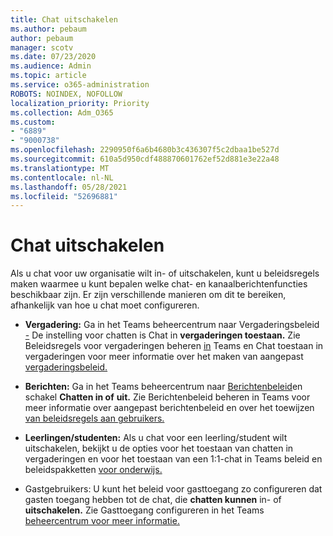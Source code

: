 ```yaml
---
title: Chat uitschakelen
ms.author: pebaum
author: pebaum
manager: scotv
ms.date: 07/23/2020
ms.audience: Admin
ms.topic: article
ms.service: o365-administration
ROBOTS: NOINDEX, NOFOLLOW
localization_priority: Priority
ms.collection: Adm_O365
ms.custom:
- "6889"
- "9000738"
ms.openlocfilehash: 2290950f6a6b4680b3c436307f5c2dbaa1be527d
ms.sourcegitcommit: 610a5d950cdf488870601762ef52d881e3e22a48
ms.translationtype: MT
ms.contentlocale: nl-NL
ms.lasthandoff: 05/28/2021
ms.locfileid: "52696881"
---
```

# <a name="disable-chat"></a>Chat uitschakelen

Als u chat voor uw organisatie wilt in- of uitschakelen, kunt u beleidsregels maken waarmee u kunt bepalen welke chat- en kanaalberichtenfuncties beschikbaar zijn. Er zijn verschillende manieren om dit te bereiken, afhankelijk van hoe u chat moet configureren.

- **Vergadering:** Ga in het Teams beheercentrum naar Vergaderingsbeleid [-](https://admin.teams.microsoft.com/) De instelling voor chatten is Chat in **vergaderingen toestaan.** Zie Beleidsregels voor vergaderingen beheren [in](/microsoftteams/meeting-policies-in-teams) Teams en Chat toestaan in vergaderingen voor meer informatie over het maken van aangepast [vergaderingsbeleid.](/microsoftteams/meeting-policies-in-teams#allow-chat-in-meetings)

- **Berichten:** Ga in het Teams beheercentrum naar [Berichtenbeleid](https://admin.teams.microsoft.com/)en schakel **Chatten in of** **uit.** Zie Berichtenbeleid beheren in Teams voor meer informatie over aangepast berichtenbeleid en over het toewijzen [van beleidsregels aan gebruikers.](/microsoftteams/messaging-policies-in-teams)

- **Leerlingen/studenten:** Als u chat voor een leerling/student wilt uitschakelen, bekijkt u de opties voor het toestaan van chatten in vergaderingen en voor het toestaan van een 1:1-chat in Teams beleid en beleidspakketten [voor onderwijs.](/microsoftteams/policy-packages-edu)

- Gastgebruikers: U kunt het beleid voor gasttoegang zo configureren dat gasten toegang hebben tot de chat, die **chatten kunnen** in- of **uitschakelen.** Zie Gasttoegang configureren in het Teams [beheercentrum voor meer informatie.](/microsoftteams/set-up-guests#configure-guest-access-in-the-teams-admin-center)




